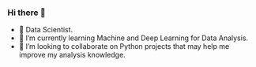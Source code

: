 ### Hi there 👋

- 🔭 Data Scientist.
- 🌱 I’m currently learning Machine and Deep Learning for Data Analysis.
- 👯 I’m looking to collaborate on Python projects that may help me improve my analysis knowledge.

